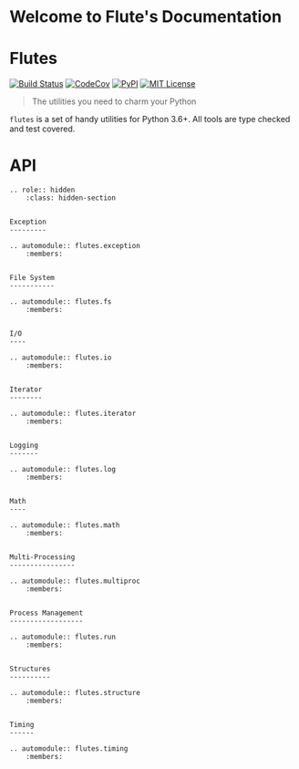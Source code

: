 # Welcome to Flute's Documentation

# Flutes

[![Build Status](https://github.com/huzecong/flutes/workflows/Build/badge.svg)](https://github.com/huzecong/flutes/actions?query=workflow%3ABuild+branch%3Amaster)
[![CodeCov](https://codecov.io/gh/huzecong/flutes/branch/master/graph/badge.svg?token=ELHfYJ2Ydq)](https://codecov.io/gh/flutes/argtyped)
[![PyPI](https://img.shields.io/pypi/v/flutes.svg)](https://pypi.org/project/flutes/)
[![MIT License](https://img.shields.io/badge/license-MIT-blue.svg)](https://github.com/huzecong/flutes/blob/master/LICENSE)

> The utilities you need to charm your Python

`flutes` is a set of handy utilities for Python 3.6+. All tools are type checked and test covered.


# API

```eval_rst
.. role:: hidden
    :class: hidden-section


Exception
---------

.. automodule:: flutes.exception
    :members:


File System
-----------

.. automodule:: flutes.fs
    :members:


I/O
----

.. automodule:: flutes.io
    :members:


Iterator
--------

.. automodule:: flutes.iterator
    :members:


Logging
-------

.. automodule:: flutes.log
    :members:


Math
----

.. automodule:: flutes.math
    :members:


Multi-Processing
----------------

.. automodule:: flutes.multiproc
    :members:


Process Management
------------------

.. automodule:: flutes.run
    :members:


Structures
----------

.. automodule:: flutes.structure
    :members:


Timing
------

.. automodule:: flutes.timing
    :members:

```
